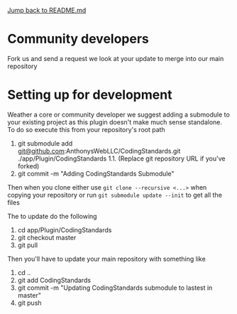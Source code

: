 [Jump back to README.md](README.md)

# Community developers
Fork us and send a request we look at your update to merge into our main repository

# Setting up for development
Weather a core or community developer we suggest adding a submodule to your existing project as this plugin doesn't make much sense standalone.  To do so execute this from your repository's root path
1. git submodule add git@github.com:AnthonysWebLLC/CodingStandards.git ./app/Plugin/CodingStandards
1.1. (Replace git repository URL if you've forked)
1. git commit -m "Adding CodingStandards Submodule"

Then when you clone either use `git clone --recursive <...>` when copying your repository or run `git submodule update --init` to get all the files

The to update do the following
1. cd app/Plugin/CodingStandards
1. git checkout master
1. git pull

Then you'll have to update your main repository with something like
1. cd ..
1. git add CodingStandards
1. git commit -m "Updating CodingStandards submodule to lastest in master"
1. git push


